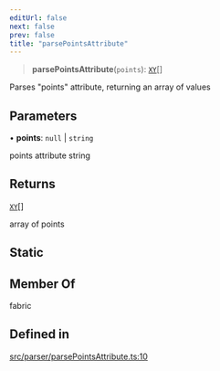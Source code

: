 ```yaml
---
editUrl: false
next: false
prev: false
title: "parsePointsAttribute"
---
```


> **parsePointsAttribute**(`points`): [`XY`](/api/interfaces/xy/)[]

Parses "points" attribute, returning an array of values

## Parameters

• **points**: `null` \| `string`

points attribute string

## Returns

[`XY`](/api/interfaces/xy/)[]

array of points

## Static

## Member Of

fabric

## Defined in

[src/parser/parsePointsAttribute.ts:10](https://github.com/fabricjs/fabric.js/blob/v6.0.0-rc4/src/parser/parsePointsAttribute.ts#L10)
